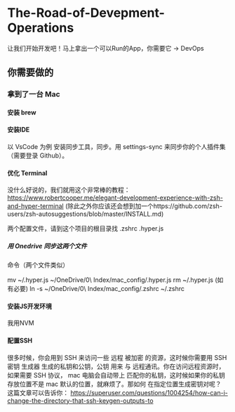 # The-Road-of-Devepment-Operations
让我们开始开发吧！马上拿出一个可以Run的App，你需要它 -> DevOps


## 你需要做的

### 拿到了一台 Mac
#### 安装 brew
#### 安装IDE
以 VsCode 为例
安装同步工具，同步。用 settings-sync 来同步你的个人插件集 （需要登录 Github）。

#### 优化 Terminal

没什么好说的，我们就用这个非常棒的教程：
https://www.robertcooper.me/elegant-development-experience-with-zsh-and-hyper-terminal
(除此之外你应该还会想到加一个https://github.com/zsh-users/zsh-autosuggestions/blob/master/INSTALL.md)

两个配置文件，请到这个项目的根目录找
.zshrc
.hyper.js

##### 用 Onedrive 同步这两个文件
命令（两个文件类似）

mv ~/.hyper.js ~/OneDrive/0\ Index/mac_config/.hyper.js
rm ~/.hyper.js (如有必要)
ln -s ~/OneDrive/0\ Index/mac_config/.zshrc ~/.zshrc


#### 安装JS开发环境
我用NVM

#### 配置SSH
很多时候，你会用到 SSH 来访问一些 远程 被加密 的资源，这时候你需要用 SSH 密钥 生成器 生成的私钥和公钥，公钥 用来 与 远程通讯。你在访问远程资源时， 如果需要 SSH 协议， mac 电脑会自动带上 匹配你的私钥，这时候如果你的私钥存放位置不是 mac 默认的位置，就麻烦了。那如何 在指定位置生成密钥对呢？
这篇文章可以告诉你：
https://superuser.com/questions/1004254/how-can-i-change-the-directory-that-ssh-keygen-outputs-to

